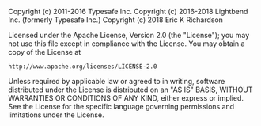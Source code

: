 Copyright (c) 2011-2016 Typesafe Inc.
Copyright (c) 2016-2018 Lightbend Inc. (formerly Typesafe Inc.)
Copyright (c) 2018      Eric K Richardson

Licensed under the Apache License, Version 2.0 (the "License");
you may not use this file except in compliance with the License.
You may obtain a copy of the License at

    http://www.apache.org/licenses/LICENSE-2.0

Unless required by applicable law or agreed to in writing, software
distributed under the License is distributed on an "AS IS" BASIS,
WITHOUT WARRANTIES OR CONDITIONS OF ANY KIND, either express or implied.
See the License for the specific language governing permissions and
limitations under the License.
